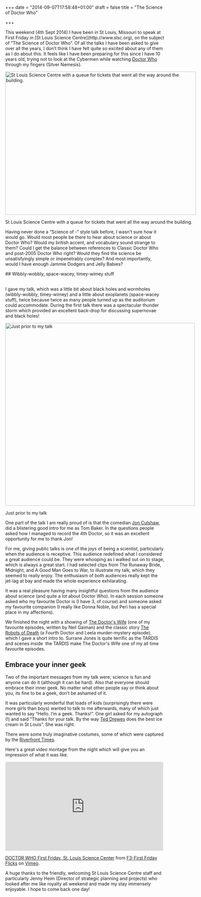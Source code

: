 +++
date = "2014-09-07T17:58:48+01:00"
draft = false
title = "The Science of Doctor Who"

+++

<p>This weekend (4th Sept 2014) I have been in St Louis, Missouri to speak at First Friday in [St Louis Science Centre](http://www.slsc.org), on the subject of &ldquo;The Science of Doctor Who&rdquo;. Of all the talks I have been asked to give over all the years, I don&rsquo;t think I have felt quite so excited about any of them as I do about this. It feels like I have been preparing for this since I have 10 years old, trying not to look at the Cybermen while watching <a href="http://bbc.co.uk/doctorwho">Doctor Who</a> through my fingers (Silver Nemesis).</p>
<div id="attachment_810" class="wp-caption aligncenter" style="width: 614px;"><a href="http://static.darkmattersheep.uk/2014/09/2014-09-05-18.40.26.jpg"><img alt="St Louis Science Centre with a queue for tickets that went all the way around the building." class="size-large wp-image-810" src="http://static.darkmattersheep.uk/2014/09/2014-09-05-18.40.26-1024x769.jpg" height="453" width="604" /></a>
<p class="wp-caption-text">St Louis Science Centre with a queue for tickets that went all the way around the building.</p>
</div>
<p>Having never done a &ldquo;Science of -&ldquo; style talk before, I wasn&rsquo;t sure how it would go. Would most people be there to hear about science or about Doctor Who? Would my british accent, and vocabulary sound strange to them? Could I get the balance between references to Classic Doctor Who and post-2005 Doctor Who right? Would they find the science be unsatisfyingly simple or impenetrably complex? And most importantly, would I have enough Jammie Dodgers and Jelly Babies?</p>
## Wibbly-wobbly, space-wacey, timey-wimey stuff

<p><br />I gave my talk, which was a little bit about black holes and wormholes (wibbly-wobbly, timey-wimey) and a little about exoplanets (space-wacey stuff), twice because twice as many people turned up as the auditorium could accommodate. During the first talk there was a spectacular thunder storm which provided an excellent back-drop for discussing supernovae and black holes!</p>
<div id="attachment_813" class="wp-caption aligncenter" style="width: 610px;"><a href="http://static.darkmattersheep.uk/2014/09/SLSC_2014-Sep-051.jpg"><img alt="Just prior to my talk" class=" wp-image-813 " src="http://static.darkmattersheep.uk/2014/09/SLSC_2014-Sep-051.jpg" height="578" width="600" /></a>
<p class="wp-caption-text">Just prior to my talk</p>
</div>
<p>One part of the talk I am really proud of is that the comedian <a href="http://en.wikipedia.org/wiki/Jon_Culshaw">Jon Culshaw</a>, did a blistering good intro for me as Tom Baker. In the questions people asked how I managed to record the 4th Doctor, so it was an excellent opportunity for me to thank Jon!</p>
<p>For me, giving public talks is one of the joys of being a scientist, particularly when the audience is receptive. This audience redefined what I considered a great audience could be. They were whooping as I walked out on to stage, which is always a great start. I had selected clips from The Runaway Bride, Midnight, and A Good Man Goes to War, to illustrate my talk, which they seemed to really enjoy. The enthusiasm of both audiences really kept the jet-lag at bay and made the whole experience exhilarating.</p>
<p>It was a real pleasure having many insightful questions from the audience about science (and quite a lot about Doctor Who). In each session someone asked who my favourite Doctor is (I have 3, of course) and someone asked my favourite companion (I really like Donna Noble, but Peri has a special place in my affections).</p>
<p>We finished the night with a showing of <a href="http://en.wikipedia.org/wiki/The_Doctor%27s_Wife">The Doctor's Wife</a> (one of my favourite episodes, written by Neil Gaiman) and the classic story <a href="http://tardis.wikia.com/wiki/The_Robots_of_Death_%28TV_story%29">The Robots of Death</a> (a Fourth Doctor and Leela murder-mystery episode), which I gave a short intro to. Surrane Jones is quite terrific as the TARDIS and scenes inside&nbsp; the TARDIS make The Doctor's Wife&nbsp;one of my all time favourite episodes.</p>

## Embrace your inner geek

Two of the important messages from my talk were; science is fun and anyone can do it (although it can be hard). Also that everyone should embrace their inner geek. No matter what other people say or think about you, its fine to be a geek, don&rsquo;t be ashamed of it.

<p>It was particularly wonderful that loads of kids (surprisingly there were more girls than boys) wanted to talk to me afterwards, many of which just wanted to say &ldquo;Hello. I&rsquo;m a geek. Thanks!&rdquo;. One girl asked for my autograph (!) and said &ldquo;Thanks for your talk. By the way <a href="http://www.teddrewes.com/home/default.aspx">Ted Drewes</a> does the best ice cream in St Louis&rdquo;. She was right.</p>
<p>There were some truly imaginative costumes, some of which were captured by the <a href="http://www.riverfronttimes.com/slideshow/doctor-who-fashion-at-the-saint-louis-science-center-41838087/">Riverfront Times</a>.</p>

Here's a great video montage from the night which will give you an impression of what it was like.
<iframe src="https://player.vimeo.com/video/105439248" width="500" height="281" frameborder="0" webkitallowfullscreen mozallowfullscreen allowfullscreen></iframe> <p><a href="https://vimeo.com/105439248">DOCTOR WHO First Friday, St. Louis Science Center</a> from <a href="https://vimeo.com/firstfridayflicks">F3-First Friday Flicks</a> on <a href="https://vimeo.com">Vimeo</a>.</p>

A huge thanks to the friendly, welcoming St Louis Science Centre staff and particularly Jenny Heim (Director of strategic planning and projects) who looked after me like royalty all weekend and made my stay immensely enjoyable. I hope to come back one day!
